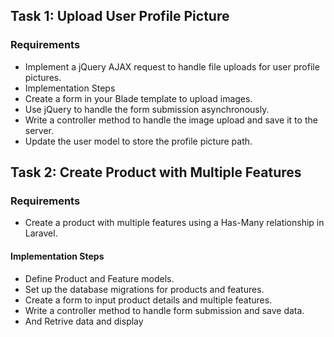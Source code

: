## Task 1: Upload User Profile Picture
### Requirements
- Implement a jQuery AJAX request to handle file uploads for user profile pictures.
- Implementation Steps
- Create a form in your Blade template to upload images.
- Use jQuery to handle the form submission asynchronously.
- Write a controller method to handle the image upload and save it to the server.
- Update the user model to store the profile picture path.

## Task 2: Create Product with Multiple Features
### Requirements
- Create a product with multiple features using a Has-Many relationship in Laravel.
#### Implementation Steps
- Define Product and Feature models.
- Set up the database migrations for products and features.
- Create a form to input product details and multiple features.
- Write a controller method to handle form submission and save data.
- And Retrive data and display
